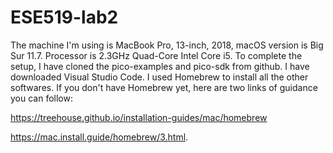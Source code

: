 # ESE519-lab2

The machine I'm using is MacBook Pro, 13-inch, 2018, macOS version is Big Sur 11.7. Processor is 2.3GHz Quad-Core Intel Core i5. 
To complete the setup, I have cloned the pico-examples and pico-sdk from github. I have downloaded Visual Studio Code. 
I used Homebrew to install all the other softwares. If you don't have Homebrew yet, here are two links of guidance you can follow: 

https://treehouse.github.io/installation-guides/mac/homebrew

https://mac.install.guide/homebrew/3.html.
